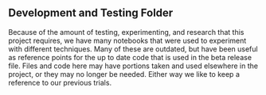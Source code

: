 ## Development and Testing Folder

Because of the amount of testing, experimenting, and research that this project requires, we have many notebooks that were used to experiment with different techniques. Many of these are outdated, but have been useful as reference points for the up to date code that is used in the beta release file. Files and code here may have portions taken and used elsewhere in the project, or they may no longer be needed. Either way we like to keep a reference to our previous trials.